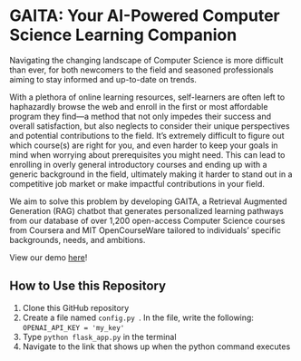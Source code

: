 # GAITA: Your AI-Powered Computer Science Learning Companion

Navigating the changing landscape of Computer Science is more difficult than ever, for both newcomers to the field and seasoned professionals aiming to stay informed and up-to-date on trends. 

With a plethora of online learning resources, self-learners are often left to haphazardly browse the web and enroll in the first or most affordable program they find—a method that not only impedes their success and overall satisfaction, but also neglects to consider their unique perspectives and potential contributions to the field. It’s extremely difficult to figure out which course(s) are right for you, and even harder to keep your goals in mind when worrying about prerequisites you might need. This can lead to enrolling in overly general introductory courses and ending up with a generic background in the field, ultimately making it harder to stand out in a competitive job market or make impactful contributions in your field. 

We aim to solve this problem by developing GAITA, a Retrieval Augmented Generation (RAG) chatbot that generates personalized learning pathways from our database of over 1,200 open-access Computer Science courses from Coursera and MIT OpenCourseWare tailored to individuals’ specific backgrounds, needs, and ambitions. 

View our demo [here](https://www.youtube.com/watch?v=w2K40FYflj8)! 

## How to Use this Repository

1. Clone this GitHub repository  
2. Create a file named ```config.py ```. In the file, write the following: 
   ``` OPENAI_API_KEY = 'my_key' ```
3. Type ``` python flask_app.py ``` in the terminal
4. Navigate to the link that shows up when the python command executes 


